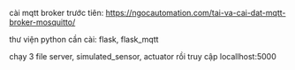 cài mqtt broker trước tiên:
https://ngocautomation.com/tai-va-cai-dat-mqtt-broker-mosquitto/
  
thư viện python cần cài: flask, flask_mqtt

chạy 3 file server, simulated_sensor, actuator rồi truy cập locallhost:5000

